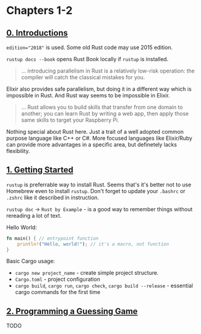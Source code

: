 # Chapters 1-2

## [0. Introductions](https://doc.rust-lang.org/book/title-page.html)

`edition="2018"` is used. Some old Rust code may use 2015 edition.

`rustup docs --book` opens Rust Book locally if `rustup` is installed.

> ... introducing parallelism in Rust is a relatively low-risk operation:
> the compiler will catch the classical mistakes for you.

Elixir also provides safe parallelism, but doing it in a different way
which is impossible in Rust. And Rust way seems to be impossible in Elixir.

> ... Rust allows you to build skills that transfer from one domain to another;
> you can learn Rust by writing a web app,
> then apply those same skills to target your Raspberry Pi.

Nothing special about Rust here. Just a trait of a well adopted common purpose language like C++ or C#.
More focused languages like Elixir/Ruby can provide more advantages in a specific area, but definetely lacks flexibility.

## [1. Getting Started](https://doc.rust-lang.org/book/ch01-00-getting-started.html)

`rustup` is preferrable way to install Rust. Seems that's it's better not to use Homebrew even to install `rustup`.
Don't forget to update your `.bashrc` or `.zshrc` like it described in instruction.

`rustup doc` -> `Rust by Example` - is a good way to remember things without rereading a lot of text.

Hello World:

```rust
fn main() { // entrypoint function
    println!("Hello, world!"); // it's a macro, not function
}
```

Basic Cargo usage:

* `cargo new project_name` - create simple project structure.
* `Cargo.toml` - project configuration
* `cargo build`, `cargo run`, `cargo check`, `cargo build --release` - essential cargo commands for the first time

## [2. Programming a Guessing Game](https://doc.rust-lang.org/book/ch02-00-guessing-game-tutorial.html)

TODO
